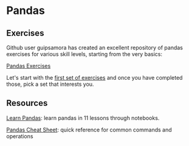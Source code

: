 # Pandas

## Exercises

Github user guipsamora has created an excellent repository of pandas exercises for various skill levels, starting from the very basics:

[Pandas Exercises](https://github.com/guipsamora/pandas_exercises)

Let's start with the [first set of exercises](https://github.com/guipsamora/pandas_exercises/tree/master/01_Getting_%26_Knowing_Your_Data) and once you have completed those, pick a set that interests you.


## Resources

[Learn Pandas](https://bitbucket.org/hrojas/learn-pandas): learn pandas in 11 lessons through notebooks.  

[Pandas Cheat Sheet](https://s3.amazonaws.com/assets.datacamp.com/blog_assets/PandasPythonForDataScience.pdf): quick reference for common commands and operations